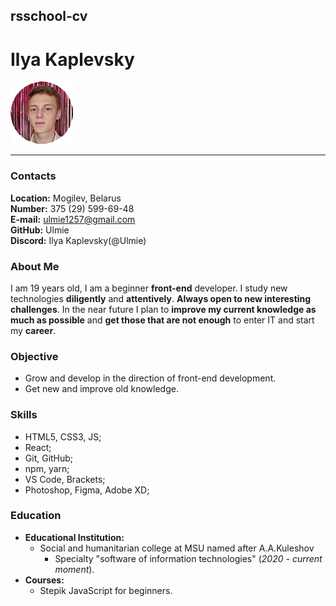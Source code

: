 ## rsschool-cv 

# Ilya Kaplevsky
![Фото](img/photo.png)
***

### Contacts
__Location:__ Mogilev, Belarus    
__Number:__ 375 (29) 599-69-48  
__E-mail:__ ulmie1257@gmail.com    
__GitHub:__ Ulmie   
__Discord:__ Ilya Kaplevsky(@Ulmie)  


### About Me

I am 19 years old, I am a beginner __front-end__ developer. I study new technologies __diligently__ and __attentively__. __Always open to new interesting challenges__. In the near future I plan to __improve my current knowledge as much as possible__ and __get those that are not enough__ to enter IT and start my __career__.


### Objective
- Grow and develop in the direction of front-end development.
- Get new and improve old knowledge.


### Skills
- HTML5, CSS3, JS;
- React;
- Git, GitHub;
- npm, yarn;
- VS Code, Brackets;
- Photoshop, Figma, Adobe XD;

### Education
- __Educational Institution:__
    - Social and humanitarian college at MSU named after A.A.Kuleshov
        - Specialty "software of information technologies"
        (_2020 - current moment_).
- __Courses:__ 
    - Stepik JavaScript for beginners.